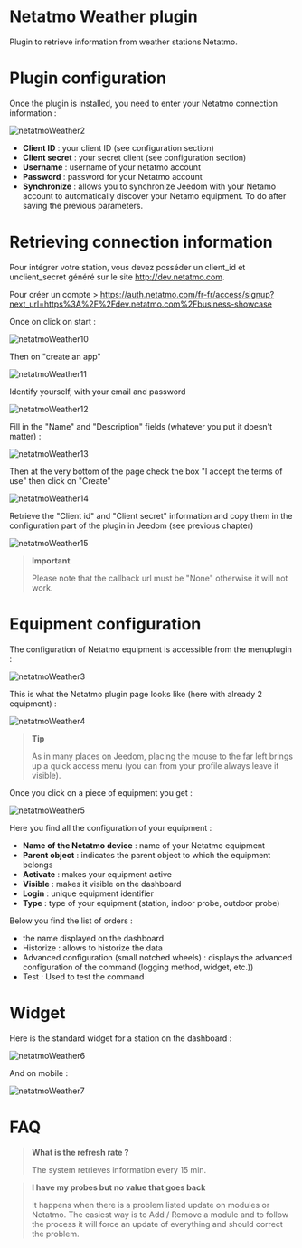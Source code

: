 # Netatmo Weather plugin

Plugin to retrieve information from weather stations Netatmo.

# Plugin configuration

Once the plugin is installed, you need to enter your Netatmo connection information :

![netatmoWeather2](../images/netatmoWeather2.png)

-   **Client ID** : your client ID (see configuration section)
-   **Client secret** : your secret client (see configuration section)
-   **Username** : username of your netatmo account
-   **Password** : password for your Netatmo account
-   **Synchronize** : allows you to synchronize Jeedom with your Netamo account to automatically discover your Netamo equipment. To do after saving the previous parameters.

# Retrieving connection information

Pour intégrer votre station, vous devez posséder un client\_id et unclient\_secret généré sur le site <http://dev.netatmo.com>.

Pour créer un compte > https://auth.netatmo.com/fr-fr/access/signup?next_url=https%3A%2F%2Fdev.netatmo.com%2Fbusiness-showcase

Once on click on start :

![netatmoWeather10](../images/netatmoWeather10.png)

Then on "create an app"

![netatmoWeather11](../images/netatmoWeather11.png)

Identify yourself, with your email and password

![netatmoWeather12](../images/netatmoWeather12.png)

Fill in the "Name" and "Description" fields (whatever you put it doesn't matter) :

![netatmoWeather13](../images/netatmoWeather13.png)

Then at the very bottom of the page check the box "I accept the terms of use" then click on "Create"

![netatmoWeather14](../images/netatmoWeather14.png)

Retrieve the "Client id" and "Client secret" information and copy them in the configuration part of the plugin in Jeedom (see previous chapter)

![netatmoWeather15](../images/netatmoWeather15.png)

> **Important**
>
> Please note that the callback url must be "None" otherwise it will not work.

# Equipment configuration

The configuration of Netatmo equipment is accessible from the menuplugin :

![netatmoWeather3](../images/netatmoWeather3.png)

This is what the Netatmo plugin page looks like (here with already 2 equipment) :

![netatmoWeather4](../images/netatmoWeather4.png)

> **Tip**
>
> As in many places on Jeedom, placing the mouse to the far left brings up a quick access menu (you can from your profile always leave it visible).

Once you click on a piece of equipment you get :

![netatmoWeather5](../images/netatmoWeather5.png)

Here you find all the configuration of your equipment :

-   **Name of the Netatmo device** : name of your Netatmo equipment
-   **Parent object** : indicates the parent object to which the equipment belongs
-   **Activate** : makes your equipment active
-   **Visible** : makes it visible on the dashboard
-   **Login** : unique equipment identifier
-   **Type** : type of your equipment (station, indoor probe, outdoor probe)

Below you find the list of orders :

-   the name displayed on the dashboard
-   Historize : allows to historize the data
-   Advanced configuration (small notched wheels) : displays the advanced configuration of the command (logging method, widget, etc.))
-   Test : Used to test the command

# Widget

Here is the standard widget for a station on the dashboard :

![netatmoWeather6](../images/netatmoWeather6.png)

And on mobile :

![netatmoWeather7](../images/netatmoWeather7.png)

# FAQ

>**What is the refresh rate ?**
>
>The system retrieves information every 15 min.

>**I have my probes but no value that goes back**
>
>It happens when there is a problem listed update on modules or Netatmo. The easiest way is to Add / Remove a module and to follow the process it will force an update of everything and should correct the problem.
